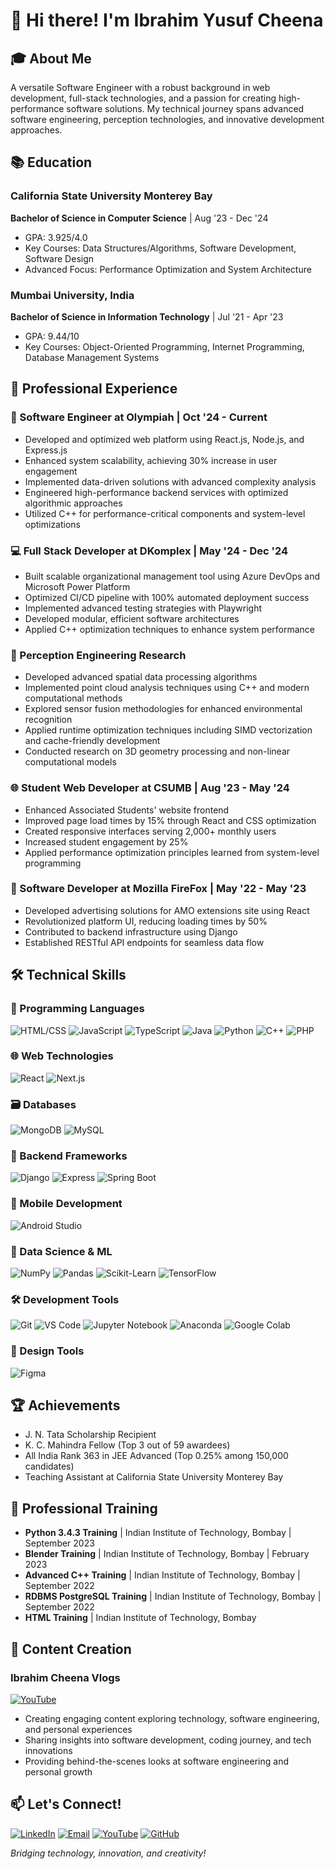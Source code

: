 # 👋 Hi there! I'm Ibrahim Yusuf Cheena

## 🎓 About Me
A versatile Software Engineer with a robust background in web development, full-stack technologies, and a passion for creating high-performance software solutions. My technical journey spans advanced software engineering, perception technologies, and innovative development approaches.

## 📚 Education
### California State University Monterey Bay
**Bachelor of Science in Computer Science** | Aug '23 - Dec '24
- GPA: 3.925/4.0
- Key Courses: Data Structures/Algorithms, Software Development, Software Design
- Advanced Focus: Performance Optimization and System Architecture

### Mumbai University, India
**Bachelor of Science in Information Technology** | Jul '21 - Apr '23
- GPA: 9.44/10
- Key Courses: Object-Oriented Programming, Internet Programming, Database Management Systems

## 💼 Professional Experience

### 🚀 Software Engineer at Olympiah | Oct '24 - Current
- Developed and optimized web platform using React.js, Node.js, and Express.js
- Enhanced system scalability, achieving 30% increase in user engagement
- Implemented data-driven solutions with advanced complexity analysis
- Engineered high-performance backend services with optimized algorithmic approaches
- Utilized C++ for performance-critical components and system-level optimizations

### 💻 Full Stack Developer at DKomplex | May '24 - Dec '24
- Built scalable organizational management tool using Azure DevOps and Microsoft Power Platform
- Optimized CI/CD pipeline with 100% automated deployment success
- Implemented advanced testing strategies with Playwright
- Developed modular, efficient software architectures
- Applied C++ optimization techniques to enhance system performance

### 🔬 Perception Engineering Research
- Developed advanced spatial data processing algorithms
- Implemented point cloud analysis techniques using C++ and modern computational methods
- Explored sensor fusion methodologies for enhanced environmental recognition
- Applied runtime optimization techniques including SIMD vectorization and cache-friendly development
- Conducted research on 3D geometry processing and non-linear computational models

### 🌐 Student Web Developer at CSUMB | Aug '23 - May '24
- Enhanced Associated Students' website frontend
- Improved page load times by 15% through React and CSS optimization
- Created responsive interfaces serving 2,000+ monthly users
- Increased student engagement by 25%
- Applied performance optimization principles learned from system-level programming

### 🦊 Software Developer at Mozilla FireFox | May '22 - May '23
- Developed advertising solutions for AMO extensions site using React
- Revolutionized platform UI, reducing loading times by 50%
- Contributed to backend infrastructure using Django
- Established RESTful API endpoints for seamless data flow

## 🛠️ Technical Skills

### 📝 Programming Languages
![HTML/CSS](https://img.shields.io/badge/-HTML/CSS-E34F26?style=flat-square&logo=html5&logoColor=white)
![JavaScript](https://img.shields.io/badge/-JavaScript-F7DF1E?style=flat-square&logo=javascript&logoColor=black)
![TypeScript](https://img.shields.io/badge/-TypeScript-3178C6?style=flat-square&logo=typescript&logoColor=white)
![Java](https://img.shields.io/badge/-Java-007396?style=flat-square&logo=java&logoColor=white)
![Python](https://img.shields.io/badge/-Python-3776AB?style=flat-square&logo=python&logoColor=white)
![C++](https://img.shields.io/badge/-C++11/14/17-00599C?style=flat-square&logo=c%2B%2B&logoColor=white)
![PHP](https://img.shields.io/badge/-PHP-777BB4?style=flat-square&logo=php&logoColor=white)

### 🌐 Web Technologies
![React](https://img.shields.io/badge/-React-61DAFB?style=flat-square&logo=react&logoColor=black)
![Next.js](https://img.shields.io/badge/-Next.js-000000?style=flat-square&logo=next.js&logoColor=white)

### 🗃️ Databases
![MongoDB](https://img.shields.io/badge/-MongoDB-47A248?style=flat-square&logo=mongodb&logoColor=white)
![MySQL](https://img.shields.io/badge/-MySQL-4479A1?style=flat-square&logo=mysql&logoColor=white)

### 🔧 Backend Frameworks
![Django](https://img.shields.io/badge/-Django-092E20?style=flat-square&logo=django&logoColor=white)
![Express](https://img.shields.io/badge/-Express-000000?style=flat-square&logo=express&logoColor=white)
![Spring Boot](https://img.shields.io/badge/-Spring%20Boot-6DB33F?style=flat-square&logo=spring-boot&logoColor=white)

### 📱 Mobile Development
![Android Studio](https://img.shields.io/badge/-Android%20Studio-3DDC84?style=flat-square&logo=android-studio&logoColor=white)

### 🤖 Data Science & ML
![NumPy](https://img.shields.io/badge/-NumPy-013243?style=flat-square&logo=numpy&logoColor=white)
![Pandas](https://img.shields.io/badge/-Pandas-150458?style=flat-square&logo=pandas&logoColor=white)
![Scikit-Learn](https://img.shields.io/badge/-Scikit--Learn-F7931E?style=flat-square&logo=scikit-learn&logoColor=white)
![TensorFlow](https://img.shields.io/badge/-TensorFlow-FF6F00?style=flat-square&logo=tensorflow&logoColor=white)

### 🛠️ Development Tools
![Git](https://img.shields.io/badge/-Git-F05032?style=flat-square&logo=git&logoColor=white)
![VS Code](https://img.shields.io/badge/-VS%20Code-007ACC?style=flat-square&logo=visual-studio-code&logoColor=white)
![Jupyter Notebook](https://img.shields.io/badge/-Jupyter-F37626?style=flat-square&logo=jupyter&logoColor=white)
![Anaconda](https://img.shields.io/badge/-Anaconda-44A833?style=flat-square&logo=anaconda&logoColor=white)
![Google Colab](https://img.shields.io/badge/-Google%20Colab-F9AB00?style=flat-square&logo=google-colab&logoColor=white)

### 🎨 Design Tools
![Figma](https://img.shields.io/badge/-Figma-F24E1E?style=flat-square&logo=figma&logoColor=white)

## 🏆 Achievements
- J. N. Tata Scholarship Recipient
- K. C. Mahindra Fellow (Top 3 out of 59 awardees)
- All India Rank 363 in JEE Advanced (Top 0.25% among 150,000 candidates)
- Teaching Assistant at California State University Monterey Bay

## 📜 Professional Training
- **Python 3.4.3 Training** | Indian Institute of Technology, Bombay | September 2023
- **Blender Training** | Indian Institute of Technology, Bombay | February 2023
- **Advanced C++ Training** | Indian Institute of Technology, Bombay | September 2022
- **RDBMS PostgreSQL Training** | Indian Institute of Technology, Bombay | September 2022
- **HTML Training** | Indian Institute of Technology, Bombay

## 🎥 Content Creation
### Ibrahim Cheena Vlogs
[![YouTube](https://img.shields.io/badge/-YouTube-FF0000?style=flat-square&logo=youtube&logoColor=white)](https://www.youtube.com/channel/UC1gA5de-JTDu3Rogp-f8UTA)
- Creating engaging content exploring technology, software engineering, and personal experiences
- Sharing insights into software development, coding journey, and tech innovations
- Providing behind-the-scenes looks at software engineering and personal growth

## 📫 Let's Connect!
[![LinkedIn](https://img.shields.io/badge/-LinkedIn-0077B5?style=flat-square&logo=linkedin&logoColor=white)](https://www.linkedin.com/in/ibrahimcheena/)
[![Email](https://img.shields.io/badge/-Email-D14836?style=flat-square&logo=gmail&logoColor=white)](mailto:ibrahimyusufcheena@gmail.com)
[![YouTube](https://img.shields.io/badge/-YouTube-FF0000?style=flat-square&logo=youtube&logoColor=white)](https://www.youtube.com/channel/UC1gA5de-JTDu3Rogp-f8UTA)
[![GitHub](https://img.shields.io/badge/-GitHub-181717?style=flat-square&logo=github&logoColor=white)](https://github.com/ibrahimcheena)

*Bridging technology, innovation, and creativity!*

